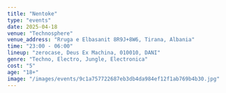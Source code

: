 ```yaml
---
title: "Nentoke"
type: "events"
date: 2025-04-18
venue: "Technosphere"
venue_address: "Rruga e Elbasanit 8R9J+8W6, Tirana, Albania"
time: "23:00 - 06:00"
lineup: "zerocase, Deus Ex Machina, 010010, DANI"
genre: "Techno, Electro, Jungle, Electronica"
cost: "5"
age: "18+"
image: "/images/events/9c1a757722687eb3db4da984ef12f1ab769b4b30.jpg"
---
```

